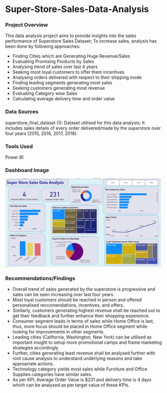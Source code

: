 # Super-Store-Sales-Data-Analysis
### Project Overview

This data analysis project aims to provide insights into the sales performance of Superstore Sales Dataset; To increase sales, analysis has been done by following approaches:
- Finding Cities which are Generating Huge Revenue/Sales
- Evaluating Promising Products by Sales
- Analysing trend of sales over last 4 years
- Seeking most loyal customers to offer them incentives
- Analysing orders delivered with respect to their shipping mode
- Finding leading segments generating most sales
- Seeking customers generating most revenue
- Evaluating Category wise Sales
- Calculating average delivery time and order value

### Data Sources

superstore_final_dataset (1): Dataset utilised for this data analysis; It includes sales details of every order delivered/made by the superstore over four years (2015, 2016, 2017, 2018).

### Tools Used

Power BI 

### Dashboard Image

<img src="Dashboard Super Store Sales Data Analysis Ilika Sharma.pbix.png" width="500">

### Recommendations/Findings 
- Overall trend of sales generated by the superstore is progressive and sales can be seen increasing over last four years.
- Most loyal customers should be reached in person and offered personalised reccomendations, incentives, and offers.
- Similarly, customers generating highest revenue shall be reached out to get their feedback and further enhance their shopping expereince.
- Consumer segment leads in terms of sales while Home Office is last, thus, more focus should be placed in Home Office segment while looking for improvements in other segments.
- Leading cities (California, Washington, New York) can be utilised as important insight to setup more promotional camps and frame marketing strategies accordingly
- Further, cities generating least revenue shall be analysed further with root cause analysis to understand underlying reasons and take appropriate actions.
- Technology category yields most sales while Furniture and Office Supplies categories have similar sales.
- As per KPI, Average Order Value is $231 and delivery time is 4 days which can be analysed as per target value of these KPIs.
